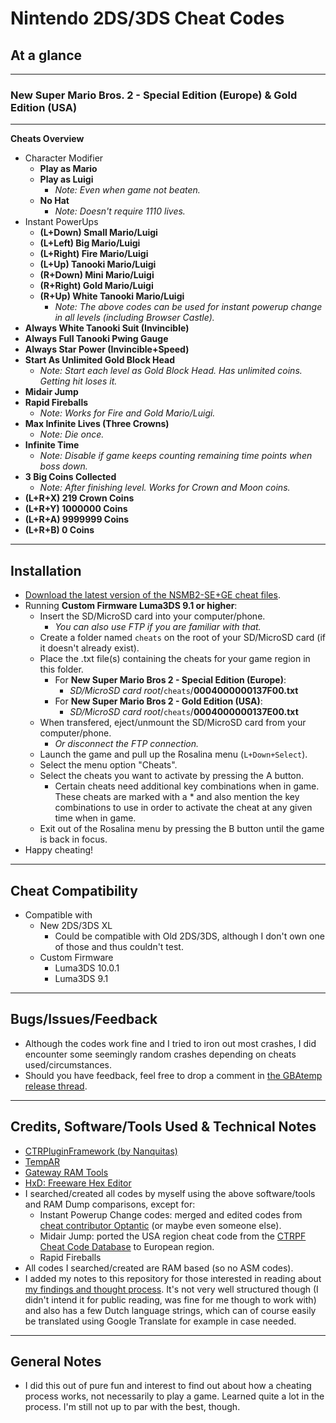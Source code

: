 # Nintendo 2DS/3DS Cheat Codes

## At a glance

**************************************************
### New Super Mario Bros. 2 - Special Edition (Europe) & Gold Edition (USA)
**************************************************

**Cheats Overview**
- Character Modifier
	- **Play as Mario**
	- **Play as Luigi**
		- *Note: Even when game not beaten.*
	- **No Hat**
		- *Note: Doesn't require 1110 lives.*
- Instant PowerUps
	- **(L+Down) Small Mario/Luigi**
	- **(L+Left) Big Mario/Luigi**
	- **(L+Right) Fire Mario/Luigi**
	- **(L+Up) Tanooki Mario/Luigi**
	- **(R+Down) Mini Mario/Luigi**
	- **(R+Right) Gold Mario/Luigi**
	- **(R+Up) White Tanooki Mario/Luigi**
	  - *Note: The above codes can be used for instant powerup change in all levels (including Browser Castle).*
- **Always White Tanooki Suit (Invincible)**
- **Always Full Tanooki Pwing Gauge**
- **Always Star Power (Invincible+Speed)**
- **Start As Unlimited Gold Block Head**
  - *Note: Start each level as Gold Block Head. Has unlimited coins. Getting hit loses it.*
- **Midair Jump**
- **Rapid Fireballs**
  - *Note: Works for Fire and Gold Mario/Luigi.*
- **Max Infinite Lives (Three Crowns)**
  - *Note: Die once.*
- **Infinite Time**
  - *Note: Disable if game keeps counting remaining time points when boss down.*
- **3 Big Coins Collected**
  - *Note: After finishing level. Works for Crown and Moon coins.*
- **(L+R+X) 219 Crown Coins**
- **(L+R+Y) 1000000 Coins**
- **(L+R+A) 9999999 Coins**
- **(L+R+B) 0 Coins**

**************************************************

## Installation
- [Download the latest version of the NSMB2-SE+GE cheat files](https://github.com/KimDebroye/N3DS-Cheat-Codes/releases/).
- Running **Custom Firmware Luma3DS 9.1 or higher**:
  - Insert the SD/MicroSD card into your computer/phone.
    - *You can also use FTP if you are familiar with that.*
  - Create a folder named `cheats` on the root of your SD/MicroSD card (if it doesn't already exist).
  - Place the .txt file(s) containing the cheats for your game region in this folder.
    - For **New Super Mario Bros 2 - Special Edition (Europe)**:
      - *SD/MicroSD card root*/`cheats`/**0004000000137F00.txt**
    - For **New Super Mario Bros 2 - Gold Edition (USA)**:
      - *SD/MicroSD card root*/`cheats`/**0004000000137E00.txt**
  - When transfered, eject/unmount the SD/MicroSD card from your computer/phone.
    - *Or disconnect the FTP connection.*
  - Launch the game and pull up the Rosalina menu (`L+Down+Select`).
  - Select the menu option "Cheats".
  - Select the cheats you want to activate by pressing the A button.
    - Certain cheats need additional key combinations when in game. These cheats are marked with a * and also mention the key combinations to use in order to activate the cheat at any given time when in game.
  - Exit out of the Rosalina menu by pressing the B button until the game is back in focus.
- Happy cheating!
  
**************************************************

## Cheat Compatibility
- Compatible with
  - New 2DS/3DS XL
    - Could be compatible with Old 2DS/3DS, although I don't own one of those and thus couldn't test.
  - Custom Firmware
    - Luma3DS 10.0.1
    - Luma3DS 9.1
    
**************************************************

## Bugs/Issues/Feedback
- Although the codes work fine and I tried to iron out most crashes,
I did encounter some seemingly random crashes depending on cheats used/circumstances.
- Should you have feedback, feel free to drop a comment in [the GBAtemp release thread](https://gbatemp.net/threads/release-new-super-mario-bros-2-gold-special-edition-cheat-codes.550034/).
    
**************************************************

## Credits, Software/Tools Used & Technical Notes
- [CTRPluginFramework (by Nanquitas)](https://github.com/Nanquitas/CTRPluginFramework-BlankTemplate)
- [TempAR](https://raing3.gshi.org/files/psp/tools/pointer_searcher.zip)
- [Gateway RAM Tools](https://www.maxconsole.com/threads/tool-gateway-ram-tools.40776/)
- [HxD: Freeware Hex Editor](https://mh-nexus.de/en/hxd/)
- I searched/created all codes by myself using the above software/tools and RAM Dump comparisons, except for:
  - Instant Powerup Change codes: merged and edited codes from [cheat contributor Optantic](https://www.max-cheats.com/view.php?ItemID=206) (or maybe even someone else).
  - Midair Jump: ported the USA region cheat code from the [CTRPF Cheat Code Database](https://github.com/JourneyOver/CTRPF-AR-CHEAT-CODES/blob/master/Cheats/New%20Super%20Mario%20Bros.%202%20(Gold%20Edition)%20(USA)/0004000000137E00.txt) to European region.
  - Rapid Fireballs
- All codes I searched/created are RAM based (so no ASM codes).
- I added my notes to this repository for those interested in reading about [my findings and thought process](https://github.com/KimDebroye/N3DS-Cheat-Codes/blob/master/_Findings%20%26%20Thoughts/(NSMB2%20-%20SE%2BGE)%20Findings%20%26%20Thoughts.txt). It's not very well structured though (I didn't intend it for public reading, was fine for me though to work with) and also has a few Dutch language strings, which can of course easily be translated using Google Translate for example in case needed.

**************************************************

## General Notes
- I did this out of pure fun and interest to find out about how a cheating process works, not necessarily to play a game.
Learned quite a lot in the process. I'm still not up to par with the best, though.
